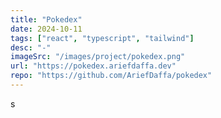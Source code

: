 ```yaml
---
title: "Pokedex"
date: 2024-10-11
tags: ["react", "typescript", "tailwind"]
desc: "-"
imageSrc: "/images/project/pokedex.png"
url: "https://pokedex.ariefdaffa.dev"
repo: "https://github.com/AriefDaffa/pokedex"
---
```


s
